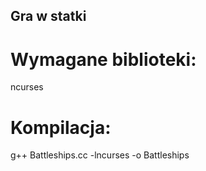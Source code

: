 ## Gra w statki

# Wymagane biblioteki:
ncurses

# Kompilacja:
g++ Battleships.cc -lncurses -o Battleships
